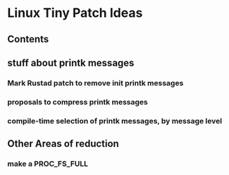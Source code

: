 # Linux Tiny Patch Ideas
## Contents
## stuff about printk messages
### Mark Rustad patch to remove init printk messages
### proposals to compress printk messages
### compile-time selection of printk messages, by message level
## Other Areas of reduction
### make a PROC\_FS\_FULL
